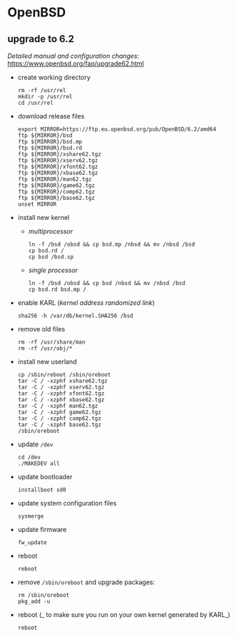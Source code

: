 # OpenBSD

## upgrade to 6.2
_Detailed manual and configuration changes_: https://www.openbsd.org/faq/upgrade62.html

* create working directory
  ```
  rm -rf /usr/rel
  mkdir -p /usr/rel
  cd /usr/rel
  ```

* download release files
  ```
  export MIRROR=https://ftp.eu.openbsd.org/pub/OpenBSD/6.2/amd64
  ftp ${MIRROR}/bsd
  ftp ${MIRROR}/bsd.mp
  ftp ${MIRROR}/bsd.rd
  ftp ${MIRROR}/xshare62.tgz
  ftp ${MIRROR}/xserv62.tgz
  ftp ${MIRROR}/xfont62.tgz
  ftp ${MIRROR}/xbase62.tgz
  ftp ${MIRROR}/man62.tgz
  ftp ${MIRROR}/game62.tgz
  ftp ${MIRROR}/comp62.tgz
  ftp ${MIRROR}/base62.tgz
  unset MIRROR
  ```

* install new kernel
  * _multiprocessor_
    ```
    ln -f /bsd /obsd && cp bsd.mp /nbsd && mv /nbsd /bsd
    cp bsd.rd /
    cp bsd /bsd.sp
    ```
  
  * _single processor_
    ```
    ln -f /bsd /obsd && cp bsd /nbsd && mv /nbsd /bsd
    cp bsd.rd bsd.mp /
    ```

* enable KARL (_kernel address randomized link_)
  ```
  sha256 -h /var/db/kernel.SHA256 /bsd
  ```

* remove old files
  ```
  rm -rf /usr/share/man
  rm -rf /usr/obj/*
  ```

* install new userland
  ```
  cp /sbin/reboot /sbin/oreboot
  tar -C / -xzphf xshare62.tgz
  tar -C / -xzphf xserv62.tgz
  tar -C / -xzphf xfont62.tgz
  tar -C / -xzphf xbase62.tgz
  tar -C / -xzphf man62.tgz
  tar -C / -xzphf game62.tgz
  tar -C / -xzphf comp62.tgz
  tar -C / -xzphf base62.tgz
  /sbin/oreboot
  ```

* update `/dev`
  ```
  cd /dev
  ./MAKEDEV all
  ```

* update bootloader
  ```
  installboot sd0
  ```

* update system configuration files
  ```
  sysmerge
  ```

* update firmware
  ```
  fw_update
  ```

* reboot
  ```
  reboot
  ```

* remove `/sbin/oreboot` and upgrade packages:
  ```
  rm /sbin/oreboot
  pkg_add -u
  ```

* reboot (_ to make sure you run on your own kernel generated by KARL_)
  ```
  reboot
  ```
